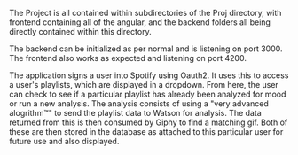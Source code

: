 The Project is all contained within subdirectories of the Proj directory, with frontend containing all of the angular, and the backend folders all being directly contained within this directory.

The backend can be initialized as per normal and is listening on port 3000. The frontend also works as expected and listening on port 4200.

The application signs a user into Spotify using Oauth2. It uses this to access a user's playlists, which are displayed in a dropdown. From here, the user can check to see if a particular playlist has already been analyzed for mood or run a new analysis. The analysis consists of using a "very advanced alogrithm™" to send the playlist data to Watson for analysis. The data returned from this is then consumed by Giphy to find a matching gif. Both of these are then stored in the database as attached to this particular user for future use and also displayed.
